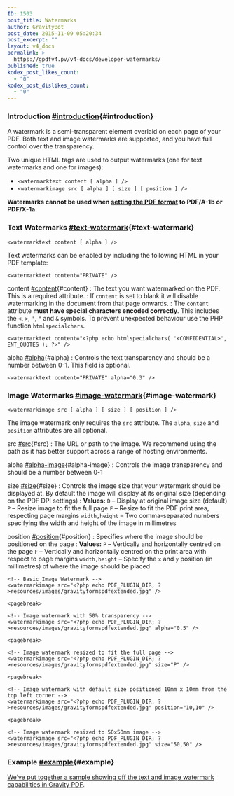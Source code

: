 ```yaml
---
ID: 1503
post_title: Watermarks
author: GravityBot
post_date: 2015-11-09 05:20:34
post_excerpt: ""
layout: v4_docs
permalink: >
  https://gpdfv4.pv/v4-docs/developer-watermarks/
published: true
kodex_post_likes_count:
  - "0"
kodex_post_dislikes_count:
  - "0"
---
```

### Introduction [#introduction](#introduction){#introduction}

A watermark is a semi-transparent element overlaid on each page of your PDF. Both text and image watermarks are supported, and you have full control over the transparency. 

Two unique HTML tags are used to output watermarks (one for text watermarks and one for images):

* `<watermarktext content [ alpha ] />`
* `<watermarkimage src [ alpha ] [ size ] [ position ] />`

**Watermarks cannot be used when [setting the PDF format](https://gpdfv4.pv/v4-docs/user-setup-pdf/#format) to PDF/A-1b or PDF/X-1a.**

### Text Watermarks [#text-watermark](#text-watermark){#text-watermark}

`<watermarktext content [ alpha ] />`

Text watermarks can be enabled by including the following HTML in your PDF template:

```{.language-html}
<watermarktext content="PRIVATE" />
```

content [#content](#content){#content}
:     The text you want watermarked on the PDF. This is a required attribute.
:     If `content` is set to blank it will disable watermarking in the document from that page onwards. 
:     The `content` attribute **must have special characters encoded correctly**. This includes the `<`, `>`, `'`, `"` and `&` symbols. To prevent unexpected behaviour use the PHP function `htmlspecialchars`.

```{.language-html}
<watermarktext content="<?php echo htmlspecialchars( '<CONFIDENTIAL>', ENT_QUOTES ); ?>" />
```

alpha [#alpha](#alpha){#alpha}
:     Controls the text transparency and should be a number between 0-1. This field is optional. 

```{.language-html}
<watermarktext content="PRIVATE" alpha="0.3" />
```

### Image Watermarks [#image-watermark](#image-watermark){#image-watermark}

`<watermarkimage src [ alpha ] [ size ] [ position ] />`

The image watermark only requires the `src` attribute. The `alpha`, `size` and `position` attributes are all optional.

src [#src](#src){#src}
:    The URL or path to the image. We recommend using the path as it has better support across a range of hosting environments.

alpha [#alpha-image](#alpha-image){#alpha-image}
:    Controls the image transparency and should be a number between 0-1

size [#size](#size){#size}
:    Controls the image size that your watermark should be displayed at. By default the image will display at its original size (depending on the PDF DPI settings)
:    **Values:**
     `D` – Display at original image size (default)
     `P` – Resize image to fit the full page
     `F` – Resize to fit the PDF print area, respecting page margins
     `width,height` – Two comma-separated numbers specifying the width and height of the image in millimetres

position [#position](#position){#position}
:    Specifies where the image should be positioned on the page 
:    **Values:**
     `P` – Vertically and horizontally centred on the page
     `F` – Vertically and horizontally centred on the print area with respect to page margins
     `width,height` – Specify the `x` and `y` position (in millimetres) of where the image should be placed

```{.language-html}
<!-- Basic Image Watermark -->
<watermarkimage src="<?php echo PDF_PLUGIN_DIR; ?>resources/images/gravityformspdfextended.jpg" />

<pagebreak>

<!-- Image watermark with 50% transparency -->
<watermarkimage src="<?php echo PDF_PLUGIN_DIR; ?>resources/images/gravityformspdfextended.jpg" alpha="0.5" />

<pagebreak>

<!-- Image watermark resized to fit the full page -->
<watermarkimage src="<?php echo PDF_PLUGIN_DIR; ?>resources/images/gravityformspdfextended.jpg" size="P" />

<pagebreak>

<!-- Image watermark with default size positioned 10mm x 10mm from the top left corner -->
<watermarkimage src="<?php echo PDF_PLUGIN_DIR; ?>resources/images/gravityformspdfextended.jpg" position="10,10" />

<pagebreak>

<!-- Image watermark resized to 50x50mm image -->
<watermarkimage src="<?php echo PDF_PLUGIN_DIR; ?>resources/images/gravityformspdfextended.jpg" size="50,50" />
```

### Example [#example](#example){#example}
[We’ve put together a sample showing off the text and image watermark capabilities in Gravity PDF](https://gist.github.com/blueliquiddesigns/02040fce628eb4750498).